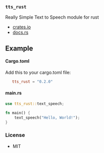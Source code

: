 ### `tts_rust`

Really Simple Text to Speech module for rust

- [crates.io](https://crates.io/crates/tts_rust)
- [docs.rs](https://docs.rs/tts_rust/0.1.0)

## Example

#### Cargo.toml

Add this to your cargo.toml file:

```toml
   tts_rust = "0.2.0"
```

#### main.rs

```rust
use tts_rust::text_speech;

fn main() {
    text_speech("Hello, World!");
}
```

### License

- MIT
